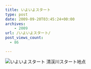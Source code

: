 ```yaml
---
title: いよいよスタート
type: post
date: 2009-09-20T03:45:24+00:00
archives:
    - 2009
url: /いよいよスタート/
post_views_count:
  - 86

---
```

<img src="https://i0.wp.com/jqinglong.html.xdomain.jp/bimg/2009/09/20/090920_002.jpg" alt="いよいよスタート" border="0" data-recalc-dims="1" />  
清渓川スタート地点